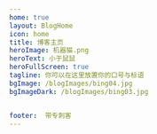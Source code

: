 ```yaml
---
home: true
layout: BlogHome
icon: home
title: 博客主页
heroImage: 机器猫.png
heroText: 小于鼠鼠
heroFullScreen: true
tagline: 你可以在这里放置你的口号与标语
bgImage: /blogImages/bing04.jpg
bgImageDark: /blogImages/bing03.jpg


footer:  带专刺客
---
```


